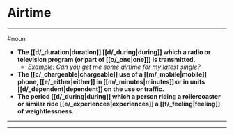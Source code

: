 # Airtime
---
#noun
- **The [[d/_duration|duration]] [[d/_during|during]] which a radio or television program (or part of [[o/_one|one]]) is transmitted.**
	- _Example: Can you get me some airtime for my latest single?_
- **The [[c/_chargeable|chargeable]] use of a [[m/_mobile|mobile]] phone, [[e/_either|either]] in [[m/_minutes|minutes]] or in units [[d/_dependent|dependent]] on the use or traffic.**
- **The period [[d/_during|during]] which a person riding a rollercoaster or similar ride [[e/_experiences|experiences]] a [[f/_feeling|feeling]] of weightlessness.**
---
---
